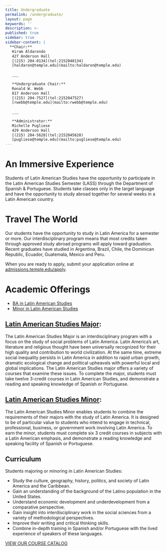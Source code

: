 ```yaml
---
title: Undergraduate
permalink: /undergraduate/
layout: page
keywords: ''
description: >-
published: true
sidebar: true
sidebar-content: |
  **Chair:**  
   Hiram Aldarondo  
   427 Anderson Hall  
   [(215) 204-0134](tel:2152040134)  
   [haldaron@temple.edu](mailto:haldaron@temple.edu)  
   
   ___
   
   **Undergraduate Chair:**  
   Ronald W. Webb  
   817 Anderson Hall  
   [(215) 204-7527](tel:2152047527)  
   [rwebb@temple.edu](mailto:rwebb@temple.edu)  
   
   ___
   
   **Administrator:**  
   Michelle Pugliese  
   429 Anderson Hall   
   [(215) 204-5628](tel:2152045628)  
   [pugliese@temple.edu](mailto:pugliese@temple.edu)
---
```


# An Immersive Experience

Students of Latin American Studies have the opportunity to participate in the Latin American Studies Semester (LASS) through the Department of Spanish & Portuguese. Students take classes only in the target language and have the opportunity to study abroad together for several weeks in a Latin American country.

# Travel The World

Our students have the opportunity to study in Latin America for a semester or more. Our interdisciplinary program means that most credits taken through approved study abroad programs will apply toward graduation. Recent graduates have studied in Argentina, Brazil, Chile, the Dominican Republic, Ecuador, Guatemala, Mexico and Peru.

When you are ready to apply, submit your application online at [admissions.temple.edu/apply](http://admissions.temple.edu/apply).

# Academic Offerings

- [BA in Latin American Studies](http://bulletin.temple.edu/undergraduate/liberal-arts/latin-american-studies/ba-latin-american-studies/)
- [Minor in Latin American Studies](http://bulletin.temple.edu/undergraduate/liberal-arts/latin-american-studies/minor-latin-american-studies/)

## [Latin American Studies Major](http://bulletin.temple.edu/undergraduate/liberal-arts/latin-american-studies/ba-latin-american-studies/#requirementstext): 

The Latin American Studies Major is an interdisciplinary program with a focus on the study of social problems of Latin America. Latin America’s art, literature and religious thought have been universally recognized for their high quality and contribution to world civilization. At the same time, extreme social inequality persists in Latin America in addition to rapid urban growth, dramatic ecological change and political upheavals with powerful local and global implications. The Latin American Studies major offers a variety of courses that examine these issues. To complete the major, students must take twelve 3-credit courses in Latin American Studies, and demonstrate a reading and speaking knowledge of Spanish or Portuguese.

## [Latin American Studies Minor](http://bulletin.temple.edu/undergraduate/liberal-arts/latin-american-studies/minor-latin-american-studies/): 

The Latin American Studies Minor enables students to combine the requirements of their majors with the study of Latin America. It is designed to be of particular value to students who intend to engage in technical, professional, business, or government work involving Latin America. To earn the minor, students must complete six 3 credit courses in subjects with a Latin American emphasis, and demonstrate a reading knowledge and speaking facility of Spanish or Portuguese.

## Curriculum

Students majoring or minoring in Latin American Studies:

- Study the culture, geography, history, politics, and society of Latin America and the Caribbean.
- Gain an understanding of the background of the Latino population in the United States.
- Understand economic development and underdevelopment from a comparative perspective.
- Gain insight into interdisciplinary work in the social sciences from a variety of methodological perspectives.
- Improve their writing and critical thinking skills.
- Combine in-depth training in Spanish and/or Portuguese with the lived experience of speakers of these languages.

[VIEW OUR COURSE CATALOG](http://www.cla.temple.edu/spanpor/files/2016/03/Spanish-and-Portuguese-Course-Catalog-Fall-2016.pdf)
